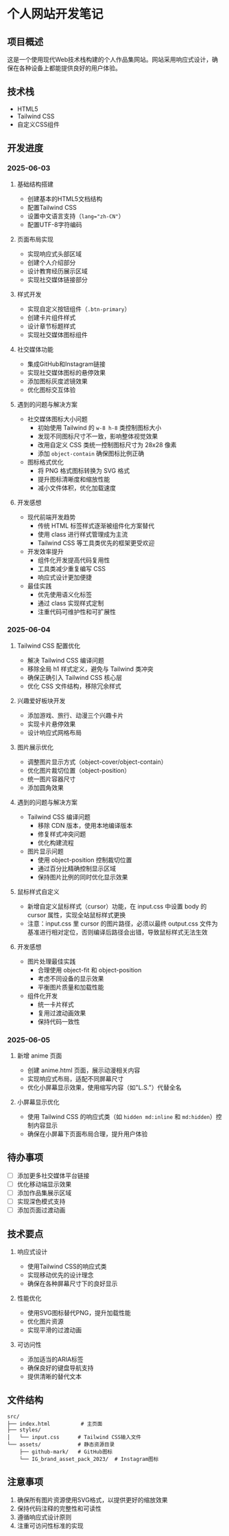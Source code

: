 # 个人网站开发笔记

## 项目概述
这是一个使用现代Web技术栈构建的个人作品集网站。网站采用响应式设计，确保在各种设备上都能提供良好的用户体验。

## 技术栈
- HTML5
- Tailwind CSS
- 自定义CSS组件

## 开发进度

### 2025-06-03
1. 基础结构搭建
   - 创建基本的HTML5文档结构
   - 配置Tailwind CSS
   - 设置中文语言支持（`lang="zh-CN"`）
   - 配置UTF-8字符编码

2. 页面布局实现
   - 实现响应式头部区域
   - 创建个人介绍部分
   - 设计教育经历展示区域
   - 实现社交媒体链接部分

3. 样式开发
   - 实现自定义按钮组件（`.btn-primary`）
   - 创建卡片组件样式
   - 设计章节标题样式
   - 实现社交媒体图标组件

4. 社交媒体功能
   - 集成GitHub和Instagram链接
   - 实现社交媒体图标的悬停效果
   - 添加图标灰度滤镜效果
   - 优化图标交互体验

5. 遇到的问题与解决方案
   - 社交媒体图标大小问题
     * 初始使用 Tailwind 的 `w-8 h-8` 类控制图标大小
     * 发现不同图标尺寸不一致，影响整体视觉效果
     * 改用自定义 CSS 类统一控制图标尺寸为 28x28 像素
     * 添加 `object-contain` 确保图标比例正确
   - 图标格式优化
     * 将 PNG 格式图标转换为 SVG 格式
     * 提升图标清晰度和缩放性能
     * 减小文件体积，优化加载速度

6. 开发感想
   - 现代前端开发趋势
     * 传统 HTML 标签样式逐渐被组件化方案替代
     * 使用 class 进行样式管理成为主流
     * Tailwind CSS 等工具类优先的框架更受欢迎
   - 开发效率提升
     * 组件化开发提高代码复用性
     * 工具类减少重复编写 CSS
     * 响应式设计更加便捷
   - 最佳实践
     * 优先使用语义化标签
     * 通过 class 实现样式定制
     * 注重代码可维护性和可扩展性

### 2025-06-04
1. Tailwind CSS 配置优化
   - 解决 Tailwind CSS 编译问题
   - 移除全局 h1 样式定义，避免与 Tailwind 类冲突
   - 确保正确引入 Tailwind CSS 核心层
   - 优化 CSS 文件结构，移除冗余样式

2. 兴趣爱好板块开发
   - 添加游戏、旅行、动漫三个兴趣卡片
   - 实现卡片悬停效果
   - 设计响应式网格布局

3. 图片展示优化
   - 调整图片显示方式（object-cover/object-contain）
   - 优化图片裁切位置（object-position）
   - 统一图片容器尺寸
   - 添加圆角效果

4. 遇到的问题与解决方案
   - Tailwind CSS 编译问题
     * 移除 CDN 版本，使用本地编译版本
     * 修复样式冲突问题
     * 优化构建流程
   - 图片显示问题
     * 使用 object-position 控制裁切位置
     * 通过百分比精确控制显示区域
     * 保持图片比例的同时优化显示效果

5. 鼠标样式自定义
   - 新增自定义鼠标样式（cursor）功能，在 input.css 中设置 body 的 cursor 属性，实现全站鼠标样式更换
   - 注意：input.css 里 cursor 的图片路径，必须以最终 output.css 文件为基准进行相对定位，否则编译后路径会出错，导致鼠标样式无法生效

6. 开发感想
   - 图片处理最佳实践
     * 合理使用 object-fit 和 object-position
     * 考虑不同设备的显示效果
     * 平衡图片质量和加载性能
   - 组件化开发
     * 统一卡片样式
     * 复用过渡动画效果
     * 保持代码一致性

### 2025-06-05
1. 新增 anime 页面
   - 创建 anime.html 页面，展示动漫相关内容
   - 实现响应式布局，适配不同屏幕尺寸
   - 优化小屏幕显示效果，使用缩写内容（如"L.S."）代替全名

2. 小屏幕显示优化
   - 使用 Tailwind CSS 的响应式类（如 `hidden md:inline` 和 `md:hidden`）控制内容显示
   - 确保在小屏幕下页面布局合理，提升用户体验

## 待办事项
- [ ] 添加更多社交媒体平台链接
- [ ] 优化移动端显示效果
- [ ] 添加作品集展示区域
- [ ] 实现深色模式支持
- [ ] 添加页面过渡动画

## 技术要点
1. 响应式设计
   - 使用Tailwind CSS的响应式类
   - 实现移动优先的设计理念
   - 确保在各种屏幕尺寸下的良好显示

2. 性能优化
   - 使用SVG图标替代PNG，提升加载性能
   - 优化图片资源
   - 实现平滑的过渡动画

3. 可访问性
   - 添加适当的ARIA标签
   - 确保良好的键盘导航支持
   - 提供清晰的替代文本

## 文件结构
```
src/
├── index.html          # 主页面
├── styles/
│   └── input.css      # Tailwind CSS输入文件
└── assets/            # 静态资源目录
    ├── github-mark/   # GitHub图标
    └── IG_brand_asset_pack_2023/  # Instagram图标
```

## 注意事项
1. 确保所有图片资源使用SVG格式，以提供更好的缩放效果
2. 保持代码注释的完整性和可读性
3. 遵循响应式设计原则
4. 注重可访问性标准的实现 